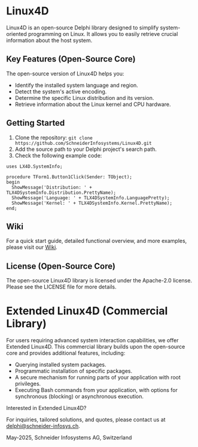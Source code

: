 # Linux4D 

Linux4D is an open-source Delphi library designed to simplify system-oriented programming on Linux. It allows you to easily retrieve crucial information about the host system.

## Key Features (Open-Source Core)

The open-source version of Linux4D helps you:
- Identify the installed system language and region.
- Detect the system's active encoding.
- Determine the specific Linux distribution and its version.
- Retrieve information about the Linux kernel and CPU hardware.

## Getting Started

1. Clone the repository: `git clone https://github.com/SchneiderInfosystems/Linux4D.git`
2. Add the source path to your Delphi project's search path.
3. Check the following example code:

```delphi
uses LX4D.SystemInfo; 

procedure TForm1.Button1Click(Sender: TObject);
begin
  ShowMessage('Distribution: ' + TLX4DSystemInfo.Distribution.PrettyName);
  ShowMessage('Language: ' + TLX4DSystemInfo.LanguagePretty);
  ShowMessage('Kernel: ' + TLX4DSystemInfo.Kernel.PrettyName);
end;
```

## Wiki
For a quick start guide, detailed functional overview, and more examples, please visit our 
[Wiki](https://github.com/SchneiderInfosystems/Linux4D/wiki/Gettings-Started-with-Linux4D).

## License (Open-Source Core)
The open-source Linux4D library is licensed under the Apache-2.0 license. Please see the LICENSE file for more details.

# Extended Linux4D (Commercial Library)

For users requiring advanced system interaction capabilities, we offer Extended Linux4D. This commercial library builds upon the open-source core and provides additional features, including:
* Querying installed system packages.
* Programmatic installation of specific packages.
* A secure mechanism for running parts of your application with root privileges.
* Executing Bash commands from your application, with options for synchronous (blocking) or asynchronous execution.

Interested in Extended Linux4D? 

For inquiries, tailored solutions, and quotes, please contact us at delphi@schneider-infosys.ch.

May-2025, Schneider Infosystems AG, Switzerland

